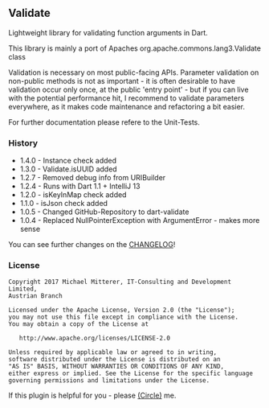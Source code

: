 ## Validate
Lightweight library for validating function arguments in Dart.

This library is mainly a port of Apaches org.apache.commons.lang3.Validate class

Validation is necessary on most public-facing APIs. Parameter validation 
on non-public methods is not as important - it is often desirable to have validation occur only once, 
at the public 'entry point' - but if you can live with the potential performance hit, I recommend 
to validate parameters everywhere, as it makes code maintenance and refactoring a bit easier.

For further documentation please refere to the Unit-Tests.

### History

* 1.4.0 - Instance check added
* 1.3.0 - Validate.isUUID added
* 1.2.7 - Removed debug info from URIBuilder
* 1.2.4 - Runs with Dart 1.1 + IntelliJ 13
* 1.2.0 - isKeyInMap check added
* 1.1.0 - isJson check added
* 1.0.5 - Changed GitHub-Repository to dart-validate
* 1.0.4 - Replaced NullPointerException with ArgumentError - makes more sense

You can see further changes on the [CHANGELOG](https://goo.gl/2d63eC)!


### License

    Copyright 2017 Michael Mitterer, IT-Consulting and Development Limited,
    Austrian Branch

    Licensed under the Apache License, Version 2.0 (the "License");
    you may not use this file except in compliance with the License.
    You may obtain a copy of the License at

       http://www.apache.org/licenses/LICENSE-2.0

    Unless required by applicable law or agreed to in writing, 
    software distributed under the License is distributed on an 
    "AS IS" BASIS, WITHOUT WARRANTIES OR CONDITIONS OF ANY KIND, 
    either express or implied. See the License for the specific language 
    governing permissions and limitations under the License.
    
If this plugin is helpful for you - please [(Circle)](http://gplus.mikemitterer.at/) me.

[1]: http://htmlpreview.github.io/?https://raw.github.com/MikeMitterer/dart-validate/master/docs/index.html